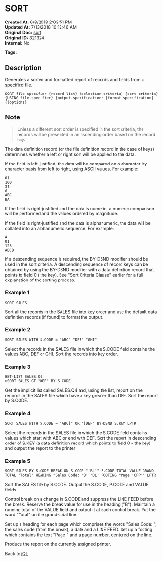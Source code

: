 # SORT

**Created At:** 6/8/2018 2:03:51 PM  
**Updated At:** 7/13/2018 10:12:46 AM  
**Original Doc:** [sort](https://docs.jbase.com/46350-jql/sort)  
**Original ID:** 321324  
**Internal:** No  

**Tags:**
<badge text='jql' vertical='middle' />

## Description

Generates a sorted and formatted report of records and fields from a specified file.

```
SORT file-specifier {record-list} {selection-criteria} {sort-criteria} {USING file-specifier} {output-specification} {format-specification} {(options}
```

## Note

> Unless a different sort order is specified in the sort criteria, the records will be presented in an ascending order based on the record key.

The data definition record (or the file definition record in the case of keys) determines whether a left or right sort will be applied to the data.

If the field is left-justified, the data will be compared on a character-by-character basis from left to right, using ASCII values. For example:

```
01
100
21
A
ABC
BA
```

If the field is right-justified and the data is numeric, a numeric comparison will be performed and the values ordered by magnitude.

If the field is right-justified and the data is alphanumeric, the data will be collated into an alphanumeric sequence. For example:

```
A
01
123
ABCD
```

If a descending sequence is required, the BY-DSND modifier should be used in the sort criteria. A descending sequence of record keys can be obtained by using the BY-DSND modifier with a data definition record that points to field 0 ( the key). See "Sort Criteria Clause" earlier for a full explanation of the sorting process.

### Example 1

```
SORT SALES
```

Sort all the records in the SALES file into key order and use the default data definition records (if found) to format the output.

### Example 2

```
SORT SALES WITH S.CODE = "ABC" "DEF" "GHI"
```

Select the records in the SALES file in which the S.CODE field contains the values ABC, DEF or GHI. Sort the records into key order.

### Example 3

```
GET-LIST SALES.Q4
>SORT SALES GT "DEF" BY S.CODE
```

Get the implicit list called SALES.Q4 and, using the list, report on the records in the SALES file which have a key greater than DEF. Sort the report by S.CODE.

### Example 4

```
SORT SALES WITH S.CODE = "ABC]" OR "[DEF" BY-DSND S.KEY LPTR
```

Select the records in the SALES file in which the S.CODE field contains values which start with ABC or end with DEF. Sort the report in descending order of S.KEY (a data definition record which points to field 0 - the key) and output the report to the printer

### Example 5

```
SORT SALES BY S.CODE BREAK-ON S.CODE "'BL'" P.CODE TOTAL VALUE GRAND-TOTAL "Total" HEADING "Sales Code: 'B' 'DL' FOOTING "Page 'CPP'" LPTR
```

Sort the SALES file by S.CODE. Output the S.CODE, P.CODE and VALUE fields.

Control break on a change in S.CODE and suppress the LINE FEED before the break. Reserve the break value for use in the heading ("B"). Maintain a running total of the VALUE field and output it at each control break. Put the word "Total" on the grand-total line.

Set up a heading for each page which comprises the words "Sales Code: ", the sales code (from the break), a date and a LINE FEED. Set up a footing which contains the text "Page " and a page number, centered on the line.

Produce the report on the currently assigned printer.

Back to [jQL](jbase-query-language-jql-)
